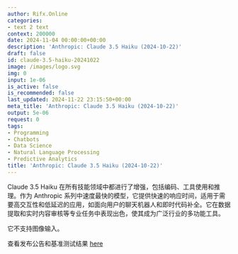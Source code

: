 ```yaml
---
author: Rifx.Online
categories:
- text 2 text
context: 200000
date: 2024-11-04 00:00:00+00:00
description: 'Anthropic: Claude 3.5 Haiku (2024-10-22)'
draft: false
id: claude-3.5-haiku-20241022
image: /images/logo.svg
img: 0
input: 1e-06
is_active: false
is_recommended: false
last_updated: 2024-11-22 23:15:50+00:00
meta_title: 'Anthropic: Claude 3.5 Haiku (2024-10-22)'
output: 5e-06
request: 0
tags:
- Programming
- Chatbots
- Data Science
- Natural Language Processing
- Predictive Analytics
title: 'Anthropic: Claude 3.5 Haiku (2024-10-22)'
---
```







Claude 3.5 Haiku 在所有技能领域中都进行了增强，包括编码、工具使用和推理。作为 Anthropic 系列中速度最快的模型，它提供快速的响应时间，适用于需要高交互性和低延迟的应用，如面向用户的聊天机器人和即时代码补全。它在数据提取和实时内容审核等专业任务中表现出色，使其成为广泛行业的多功能工具。

它不支持图像输入。

查看发布公告和基准测试结果 [here](https://www.anthropic.com/news/3-5-models-and-computer-use)

